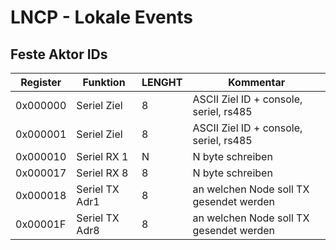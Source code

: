 # LNCP - Lokale Events

## Feste Aktor IDs

Register    | Funktion 		  | LENGHT			| Kommentar
----------  | ------------ 	  | -------------	| -------------
 0x000000	| Seriel Ziel 	  | 8				| ASCII Ziel ID + console, seriel, rs485
 0x000001	| Seriel Ziel 	  | 8				| ASCII Ziel ID + console, seriel, rs485
 0x000010	| Seriel RX 1  	  | N				| N byte schreiben
 0x000017	| Seriel RX 8  	  | 8				| N byte schreiben
 0x000018   | Seriel TX Adr1  | 8             	| an welchen Node soll TX gesendet werden
 0x00001F   | Seriel TX Adr8  | 8             	| an welchen Node soll TX gesendet werden